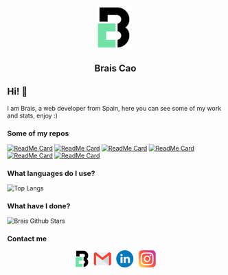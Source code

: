 <p align="center">
 <a href = "https://www.braiscao.dev"/><img src='https://github.com/BraisC/BraisC/blob/main/icons/myweb.png?raw=true' alt='my-site' width="80px"></a>&nbsp;&nbsp;
 <h2 align="center">Brais Cao</h2>
</p>

## Hi! 👋

I am Brais, a web developer from Spain, here you can see some of my work and stats, enjoy :)

### Some of my repos

[![ReadMe Card](https://github-readme-stats.vercel.app/api/pin/?username=braisc&repo=tvdb-react&theme=tokyonight)](https://github.com/BraisC/tvdb-react)
[![ReadMe Card](https://github-readme-stats.vercel.app/api/pin/?username=braisc&repo=react-text-typist&theme=tokyonight)](https://github.com/BraisC/react-text-typist)
[![ReadMe Card](https://github-readme-stats.vercel.app/api/pin/?username=braisc&repo=braiscao.dev&theme=tokyonight)](https://github.com/BraisC/braiscao.dev)
[![ReadMe Card](https://github-readme-stats.vercel.app/api/pin/?username=braisc&repo=Marvel-database&theme=tokyonight)](https://github.com/BraisC/Marvel-database)
[![ReadMe Card](https://github-readme-stats.vercel.app/api/pin/?username=braisc&repo=Kinda-Monokai-Dark&theme=tokyonight)](https://github.com/BraisC/Kinda-Monokai-Dark)
[![ReadMe Card](https://github-readme-stats.vercel.app/api/pin/?username=braisc&repo=eslint-config&theme=tokyonight)](https://github.com/BraisC/eslint-config)

### What languages do I use?

![Top Langs](https://github-readme-stats.vercel.app/api/top-langs/?username=BraisC&layout=compact&langs_count=6&exclude_repo=Trillo,Natours,Javascript30&theme=tokyonight)

### What have I done?

![Brais Github Stars](https://github-readme-stats.vercel.app/api?username=BraisC&count_private=true&show_icons=true&theme=tokyonight)


### Contact me

<p align="center">
<a href = "https://www.braiscao.dev"/><img src='https://github.com/BraisC/BraisC/blob/main/icons/myweb.png?raw=true' alt='instagram' height='40'></a>&nbsp;&nbsp;
<a href = "mailto:braiscao.dev@gmail.com"><img src='https://github.com/BraisC/BraisC/blob/main/icons/gmail.png?raw=true' alt='gmail' height='40'></a>&nbsp;&nbsp;
<a href = "https://www.linkedin.com/in/brais-cao-gonzalez/?locale=en_US" /><img src='https://github.com/BraisC/BraisC/blob/main/icons/linkedin.png?raw=true' alt='linkedin' height='40'></a>&nbsp;&nbsp;
<a href = "https://www.instagram.com/braiscao.dev/"/><img src='https://github.com/BraisC/BraisC/blob/main/icons/instagram.png?raw=true' alt='my-site' height='40'></a>
</p>
